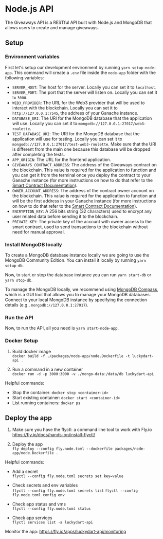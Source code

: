 # Node.js API

The Giveaways API is a RESTful API built with Node.js and MongoDB that allows users to create and manage giveaways.

## Setup

### Environment variables

First let's setup our development environment by running `yarn setup-node-app`. This command will create a `.env` file inside the `node-app` folder with the following variables:

- `SERVER_HOST`: The host for the server. Locally you can set it to `localhost`.
- `SERVER_PORT`: The port that the server will listen on. Locally you can set it to `3000`.
- `WEB3_PROVIDER`: The URL for the Web3 provider that will be used to interact with the blockchain. Locally you can set it to `http://127.0.0.1:7545`, the address of your Ganache instance.
- `DATABASE_URI`: The URI for the MongoDB database that the application will use. Locally you can set it to `mongodb://127.0.0.1:27017/web3-roulette`.
- `TEST_DATABASE_URI`: The URI for the MongoDB database that the application will use for testing. Locally you can set it to `mongodb://127.0.0.1:27017/test-web3-roulette`. Make sure that the URI is different from the main one because this database will be dropped after completing the tests.
- `APP_ORIGIN`: The URL for the frontend application.
- `GIVEAWAYS_CONTRACT_ADDRESS`: The address of the Giveaways contract on the blockchain. This value is required for the application to function and you can get it from the terminal once you deploy the contract to your Ganache instance (for more instructions on how to do that refer to the [Smart Contract Documentation](./truffle-app.md)).
- `OWNER_ACCOUNT_ADDRESS`: The address of the contract owner account on the blockchain. This value is required for the application to function and will be the first address in your Ganache instance (for more instructions on how to do that refer to the [Smart Contract Documentation](./truffle-app.md)).
- `ENCRYPTION_KEY`: A 256 bits string (32 characters) used to encrypt any user related data before sending it to the blockchain.
- `PRIVATE_KEY`: The private key of the account with owner access to the smart contract, used to send transactions to the blockchain without need for manual approval.

### Install MongoDB locally

To create a MongoDB database instance locally we are going to use the MongoDB Community Edition. You can install it locally by running `yarn setup-db`.

Now, to start or stop the database instance you can run `yarn start-db` or `yarn stop-db`.

To manage the MongoDB locally, we recommend using [MongoDB Compass](https://www.mongodb.com/products/compass), which is a GUI tool that allows you to manage your MongoDB databases. Connect to your local MongoDB instance by specifying the connection details (e.g., `mongodb://127.0.0.1:27017`).

### Run the API

Now, to run the API, all you need is `yarn start-node-app`.

### Docker Setup

1. Build docker image \
   `docker build -f ./packages/node-app/node.Dockerfile -t luckydart-api .`

2. Run a command in a new container \
   `docker run -d -p 3000:3000 -v ./mongo-data:/data/db luckydart-api`

Helpful commands:

- Stop the container: `docker stop <container-id>`
- Start existing container: `docker start <container-id>`
- List running containers: `docker ps`

## Deploy the app

1. Make sure you have the flyctl: a command line tool to work with Fly.io
   https://fly.io/docs/hands-on/install-flyctl/

2. Deploy the app \
   `fly deploy --config fly.node.toml --dockerfile packages/node-app/node.Dockerfile .`

Helpful commands:

- Add a secret \
  `flyctl --config fly.node.toml secrets set key=value`

- Check secrets and env variables \
  `flyctl --config fly.node.toml secrets list`
  `flyctl --config fly.node.toml config env`

- Check app status and vms \
  `flyctl --config fly.node.toml status`

- Check app services \
  `flyctl services list -a luckydart-api`

Monitor the app:
https://fly.io/apps/luckydart-api/monitoring
